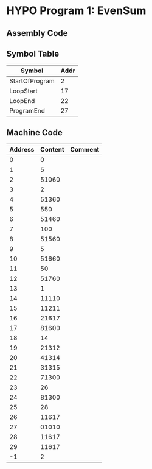 # HYPO Program 1: EvenSum

## Assembly Code

## Symbol Table

| Symbol               | Addr |
|----------------------|------|
| StartOfProgram       | 2    |
| LoopStart            | 17   |
| LoopEnd              | 22   |
| ProgramEnd           | 27   |


## Machine Code

| Address | Content   | Comment                             |
|---------|-----------|-------------------------------------|
| 0       | 0         |
| 1       | 5         |
| 2       | 51060     | 
| 3       | 2         |
| 4       | 51360     |
| 5       | 550       |
| 6       | 51460     |
| 7       | 100       |
| 8       | 51560     |
| 9       | 5         |
| 10      |  51660    |
| 11      |  50       |
| 12      |  51760    |
| 13      |  1        |
| 14      |  11110    |
| 15      |  11211    |
| 16      |  21617    |
| 17      |  81600    | 
| 18      |  14       |
| 19      |  21312    |
| 20      |  41314    |
| 21      |  31315    |
| 22      |  71300    |
| 23      |  26       |
| 24      |  81300    |
| 25      |  28       |
| 26      |  11617    |
| 27      |  01010    |
| 28      |  11617    |
| 29      |  11617    |
| -1      |  2        |